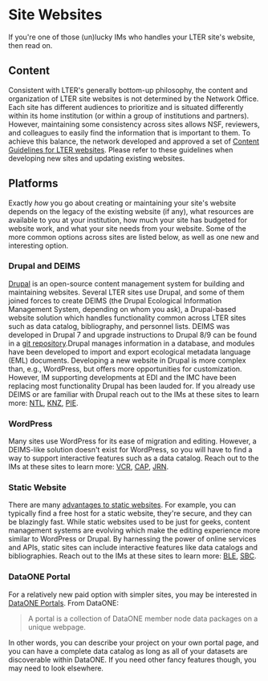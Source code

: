 # Site Websites

If you're one of those (un)lucky IMs who handles your LTER site's website, then read on.

## Content
Consistent with LTER's generally bottom-up philosophy, the content and organization of LTER site websites is not determined by the Network Office. Each site has different audiences to prioritize and is situated differently within its home institution (or within a group of institutions and partners). However, maintaining some consistency across sites allows NSF, reviewers, and colleagues to easily find the information that is important to them. To achieve this balance, the network developed and approved a set of [Content Guidelines for LTER websites](https://lternet.edu/?taxonomy=document-types&term=lter-network-branding). Please refer to these guidelines when developing new sites and updating existing websites. 

## Platforms
Exactly *how* you go about creating or maintaining your site's website depends on the legacy of the existing website (if any), what resources are available to you at your institution, how much your site has budgeted for website work, and what your site needs from your website. Some of the more common options across sites are listed below, as well as one new and interesting option.

### Drupal and DEIMS

[Drupal](https://www.drupal.org/) is an open-source content management system for building and maintaining websites.
Several LTER sites use Drupal, and some of them joined forces to create DEIMS (the Drupal Ecological Information Management System, depending on whom you ask), a Drupal-based website solution which handles functionality common across LTER sites such as data catalog, bibliography, and personnel lists.
DEIMS was developed in Drupal 7 and upgrade instructions to Drupal 8/9 can be found in a [git repository](https://github.com/lter/Deims7-8-Migration).Drupal manages information in a database, and modules have been developed to import and export ecological metadata language (EML) documents.
Developing a new website in Drupal is more complex than, e.g., WordPress, but offers more opportunities for customization. However, IM supporting developments at EDI and the IMC have been replacing most functionality Drupal has been lauded for. If you already use DEIMS or are familiar with Drupal reach out to the IMs at these sites to learn more: [NTL](https://lter.limnology.wisc.edu/), [KNZ](http://knz.lternet.edu/), [PIE](https://pie-lter.ecosystems.mbl.edu/).

### WordPress

Many sites use WordPress for its ease of migration and editing.
However, a DEIMS-like solution doesn't exist for WordPress, so you will have to find a way to support interactive features such as a data catalog.
Reach out to the IMs at these sites to learn more: [VCR](https://www.vcrlter.virginia.edu/home2/), [CAP](https://sustainability-innovation.asu.edu/caplter/), [JRN](https://lter.jornada.nmsu.edu/).

### Static Website

There are many [advantages to static websites](https://blog.squido.org/why-static-html/).
For example, you can typically find a free host for a static website, they're secure, and they can be blazingly fast.
While static websites used to be just for geeks, content management systems are evolving which make the editing experience more similar to WordPress or Drupal.
By harnessing the power of online services and APIs, static sites can include interactive features like data catalogs and bibliographies.
Reach out to the IMs at these sites to learn more: [BLE](https://ble.lternet.edu/), [SBC](https://sbclter.msi.ucsb.edu/).

### DataONE Portal

For a relatively new paid option with simpler sites, you may be interested in [DataONE Portals](https://www.dataone.org/portals-tutorial/).  From DataONE:

> A portal is a collection of DataONE member node data packages on a unique webpage.

In other words, you can describe your project on your own portal page, and you can have a complete data catalog as long as all of your datasets are discoverable within DataONE.
If you need other fancy features though, you may need to look elsewhere.

